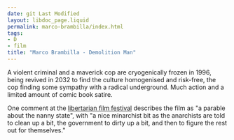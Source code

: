 ```yaml
---
date: git Last Modified
layout: libdoc_page.liquid
permalink: marco-brambilla/index.html
tags:
- D
- film
title: "Marco Brambilla - Demolition Man"
---
```


A violent criminal and a maverick cop are cryogenically frozen in 1996, being  revived in 2032 to find the culture homogenised and risk-free, the cop finding  some sympathy with a radical underground. Much action and a limited amount of  comic book satire. 

One comment at the <a href="http://reason.com/blog/2004/03/05/the-libertarian-film-festival#comment"> libertarian film festival</a> describes the film as "a parable about the nanny  state", with "a nice minarchist bit as the anarchists are told to clean up a  bit, the government to dirty up a bit, and then to figure the rest out for  themselves."